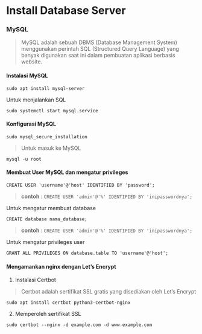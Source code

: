 # Install Database Server

### MySQL
> MySQL adalah sebuah DBMS (Database Management System) menggunakan perintah SQL (Structured Query Language) yang banyak digunakan saat ini dalam pembuatan aplikasi berbasis website.

#### Instalasi MySQL
```
sudo apt install mysql-server
```
Untuk menjalankan SQL 
```
sudo systemctl start mysql.service
```

#### Konfigurasi MySQL
```
sudo mysql_secure_installation
```

> Untuk masuk ke MySQL
```
mysql -u root
```

#### Membuat User MySQL dan mengatur privileges
```
CREATE USER 'username'@'host' IDENTIFIED BY 'password';
```
> **contoh** : `CREATE USER 'admin'@'%' IDENTIFIED BY 'inipasswordnya';`

Untuk mengatur membuat database
```
CREATE database nama_database;
```
> **contoh** : `CREATE USER 'admin'@'%' IDENTIFIED BY 'inipasswordnya';`

Untuk mengatur privileges user
```
GRANT ALL PRIVILEGES ON database.table TO 'username'@'host';
```

#### Mengamankan nginx dengan Let’s Encrypt
1. Instalasi Certbot
> Certbot adalah sertifikat SSL gratis yang disediakan oleh Let’s Encrypt
```
sudo apt install certbot python3-certbot-nginx
```

2. Memperoleh sertifikat SSL
```
sudo certbot --nginx -d example.com -d www.example.com
```
